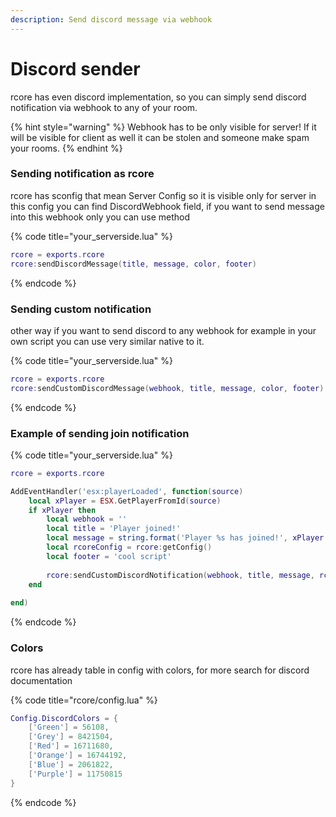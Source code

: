 ```yaml
---
description: Send discord message via webhook
---
```


# Discord sender

rcore has even discord implementation, so you can simply send discord notification via webhook to any of your room. 

{% hint style="warning" %}
Webhook has to be only visible for server! If it will be visible for client as well it can be stolen and someone make spam your rooms.
{% endhint %}

### Sending notification as rcore

rcore has sconfig that mean Server Config so it is visible only for server in this config you can find DiscordWebhook field, if you want to send message into this webhook only you can use method 

{% code title="your\_serverside.lua" %}
```lua
rcore = exports.rcore
rcore:sendDiscordMessage(title, message, color, footer)
```
{% endcode %}

### Sending custom notification

other way if you want to send discord to any webhook for example in your own script you can use very similar native to it.

{% code title="your\_serverside.lua" %}
```lua
rcore = exports.rcore
rcore:sendCustomDiscordMessage(webhook, title, message, color, footer)
```
{% endcode %}

### Example of sending join notification

{% code title="your\_serverside.lua" %}
```lua
rcore = exports.rcore

AddEventHandler('esx:playerLoaded', function(source)
    local xPlayer = ESX.GetPlayerFromId(source)
    if xPlayer then
        local webhook = ''
        local title = 'Player joined!'
        local message = string.format('Player %s has joined!', xPlayer.getName())
        local rcoreConfig = rcore:getConfig()
        local footer = 'cool script'
        
        rcore:sendCustomDiscordNotification(webhook, title, message, rcoreConfig.DiscordColors.Green, footer)
    end
    
end)
```
{% endcode %}

### Colors

rcore has already table in config with colors, for more search for discord documentation

{% code title="rcore/config.lua" %}
```lua
Config.DiscordColors = {
    ['Green'] = 56108,
    ['Grey'] = 8421504,
    ['Red'] = 16711680,
    ['Orange'] = 16744192,
    ['Blue'] = 2061822,
    ['Purple'] = 11750815
}
```
{% endcode %}

